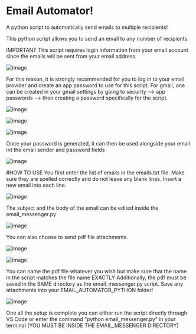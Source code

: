 # Email Automator!
A python script to automatically send emails to multiple recipients!

This python script allows you to send an email to any number of recipients.

IMPORTANT
This script requires login information from your email account since the emails will be sent from your email address.

![image](https://github.com/ERivas-786/Email-Automator/assets/93616533/17970fc1-4c5b-4877-b396-ba3017a25110)

For this reason, it is strongly recommended for you to log in to your email provider and create an app password to use for this script.
For gmail, one can be created in your gmail settings by going to security --> app passwords --> then creating a password specifically for the script.


![image](https://github.com/ERivas-786/Email-Automator/assets/93616533/433174cf-5447-416a-b8c0-6fc0a91d436b)

![image](https://github.com/ERivas-786/Email-Automator/assets/93616533/583f6e08-9084-44cf-9cbe-f7767832d16e)

![image](https://github.com/ERivas-786/Email-Automator/assets/93616533/cf39ddf9-90b7-4897-bb07-edbf243985b8)



Once your password is generated, it can then be used alongside your email int the email sender and password fields


![image](https://github.com/ERivas-786/Email-Automator/assets/93616533/9120a3cf-a755-45d3-81a9-32e903bbceb2)


#HOW TO USE
You first enter the list of emails in the emails.txt file. Make sure they are spelled correctly and do not leave any blank lines.
Insert a new email into each line.


![image](https://github.com/ERivas-786/Email-Automator/assets/93616533/18c4b4d5-631b-4eee-80a1-ecf3e576dd6b)


The subject and the body of the email can be edited inside the email_messenger.py 

![image](https://github.com/ERivas-786/Email-Automator/assets/93616533/0496ba94-5d00-40b7-a4ca-63546c8d4b6e)


You can also choose to send pdf file attachments.

![image](https://github.com/ERivas-786/Email-Automator/assets/93616533/ac38e676-1e0c-41a3-9b71-0eb383816600)


![image](https://github.com/ERivas-786/Email-Automator/assets/93616533/49b9e66b-7adb-4ff3-9769-37e6ca758740)



You can name the pdf file whatever you wish but make sure that the name in the script matches the file name EXACTLY 
Additionally, the pdf must be saved in the SAME directory as the email_messenger.py script. Save any attachments into your EMAIL_AUTOMATOR_PYTHON folder!

![image](https://github.com/ERivas-786/Email-Automator/assets/93616533/ab74db3e-9194-48dd-b5d1-f6fce3f3f1ec)



One all the setup is complete you can either run the script directly through VS Code or enter the command "python email_messenger.py" in your terminal (YOU MUST BE INSIDE THE EMAIL_MESSENGER DIRECTORY)




